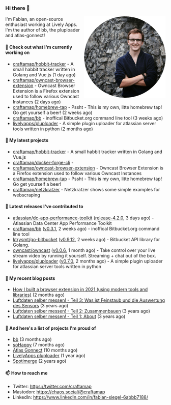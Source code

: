 ### Hi there 👋

<img src="https://raw.githubusercontent.com/craftamap/craftamap/master/assets/profile_picture.png" align="right" width="256"/>

I'm Fabian, an open-source enthusiast working at Lively Apps. I'm the author of bb, the pluploader and atlas-gonnect!

#### 👷 Check out what I'm currently working on

- [craftamap/hobbit-tracker](https://github.com/craftamap/hobbit-tracker) - A small habbit tracker written in Golang and Vue.js (1 day ago)
- [craftamap/owncast-browser-extension](https://github.com/craftamap/owncast-browser-extension) - Owncast Browser Extension is a Firefox extension used to follow various Owncast Instances (2 days ago)
- [craftamap/homebrew-tap](https://github.com/craftamap/homebrew-tap) - Pssht - This is my own, litte homebrew tap! Go get yourself a beer! (2 weeks ago)
- [craftamap/bb](https://github.com/craftamap/bb) - inoffical Bitbucket.org command line tool (3 weeks ago)
- [livelyapps/pluploader](https://github.com/livelyapps/pluploader) - A simple plugin uploader for atlassian server tools written in python (2 months ago)

#### 🌱 My latest projects

- [craftamap/hobbit-tracker](https://github.com/craftamap/hobbit-tracker) - A small habbit tracker written in Golang and Vue.js
- [craftamap/docker-forge-cli](https://github.com/craftamap/docker-forge-cli) - 
- [craftamap/owncast-browser-extension](https://github.com/craftamap/owncast-browser-extension) - Owncast Browser Extension is a Firefox extension used to follow various Owncast Instances
- [craftamap/homebrew-tap](https://github.com/craftamap/homebrew-tap) - Pssht - This is my own, litte homebrew tap! Go get yourself a beer!
- [craftamap/netzkratzer](https://github.com/craftamap/netzkratzer) - Netzkratzer shows some simple examples for webscraping

#### 🔭 Latest releases I've contributed to

- [atlassian/dc-app-performance-toolkit](https://github.com/atlassian/dc-app-performance-toolkit) ([release-4.2.0](https://github.com/atlassian/dc-app-performance-toolkit/releases/tag/release-4.2.0), 3 days ago) - Atlassian Data Center App Performance Toolkit
- [craftamap/bb](https://github.com/craftamap/bb) ([v0.3.1](https://github.com/craftamap/bb/releases/tag/v0.3.1), 2 weeks ago) - inoffical Bitbucket.org command line tool
- [ktrysmt/go-bitbucket](https://github.com/ktrysmt/go-bitbucket) ([v0.9.12](https://github.com/ktrysmt/go-bitbucket/releases/tag/v0.9.12), 2 weeks ago) - Bitbucket API library for Golang.
- [owncast/owncast](https://github.com/owncast/owncast) ([v0.0.6](https://github.com/owncast/owncast/releases/tag/v0.0.6), 1 month ago) - Take control over your live stream video by running it yourself.  Streaming &#43; chat out of the box.
- [livelyapps/pluploader](https://github.com/livelyapps/pluploader) ([v0.7.0](https://github.com/livelyapps/pluploader/releases/tag/v0.7.0), 2 months ago) - A simple plugin uploader for atlassian server tools written in python

#### 📜 My recent blog posts


- [How I built a browser extension in 2021 (using modern tools and libraries)](https://siegelfabian.de/posts/2021/02/how-i-built-a-browser-extension-in-2021/) (2 months ago)
- [Luftdaten selber messen! - Teil 3: Was ist Feinstaub und die Auswertung des Sensors](https://siegelfabian.de/posts/2018/02/luftdaten3/) (3 years ago)
- [Luftdaten selber messen! - Teil 2: Zusammenbauen](https://siegelfabian.de/posts/2018/02/luftdaten2/) (3 years ago)
- [Luftdaten selber messen! - Teil 1: About](https://siegelfabian.de/posts/2018/02/luftdaten1/) (3 years ago)

#### 🦚 And here's a list of projects I'm proud of


- [bb](https://siegelfabian.de/projects/2021/bb/) (3 months ago)
- [soHappy](https://siegelfabian.de/projects/2020/sohappy/) (7 months ago)
- [Atlas Gonnect](https://siegelfabian.de/projects/2020/atlas-gonnect/) (10 months ago)
- [LivelyApps pluploader](https://siegelfabian.de/projects/2020/pluploader/) (1 year ago)
- [Spotimerge](https://siegelfabian.de/projects/2019/spotimerge/) (2 years ago)

#### 📫 How to reach me

- Twitter: https://twitter.com/craftamap
- Mastodon: https://chaos.social/@craftamap
- LinkedIn: https://www.linkedin.com/in/fabian-siegel-6abbb7188/
